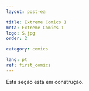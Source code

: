 ```yaml
---
layout: post-ea

title: Extreme Comics 1
meta: Extreme Comics 1
logo: S.jpg
order: 2

category: comics

lang: pt
ref: first_comics
---
```


Esta seção está em construção.
